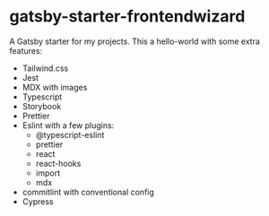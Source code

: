 # gatsby-starter-frontendwizard

A Gatsby starter for my projects. This a hello-world with some extra features:

- Tailwind.css
- Jest
- MDX with images
- Typescript
- Storybook
- Prettier
- Eslint with a few plugins:
  - @typescript-eslint
  - prettier
  - react
  - react-hooks
  - import
  - mdx
- commitlint with conventional config
- Cypress
